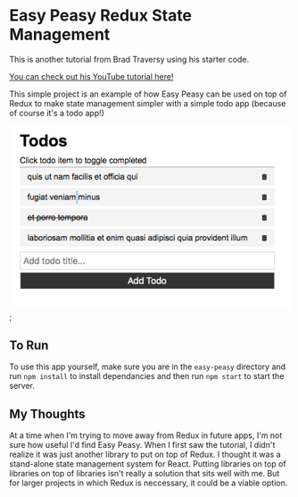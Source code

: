 # Easy Peasy Redux State Management

This is another tutorial from Brad Traversy using his starter code.

[You can check out his YouTube tutorial here!](https://www.youtube.com/watch?v=cSUt8b2qapM)

This simple project is an example of how Easy Peasy can be used on top of Redux to make state management simpler with a simple todo app (because of course it's a todo app!)

![Screenshot of Todo App](./screenshot.png "Screenshot of Todo App");

## To Run

To use this app yourself, make sure you are in the `easy-peasy` directory and run `npm install` to install dependancies and then run `npm start` to start the server.

## My Thoughts

At a time when I'm trying to move away from Redux in future apps, I'm not sure how useful I'd find Easy Peasy. When I first saw the tutorial, I didn't realize it was just another library to put on top of Redux. I thought it was a stand-alone state management system for React. Putting libraries on top of libraries on top of libraries isn't really a solution that sits well with me. But for larger projects in which Redux is neccessary, it could be a viable option.

